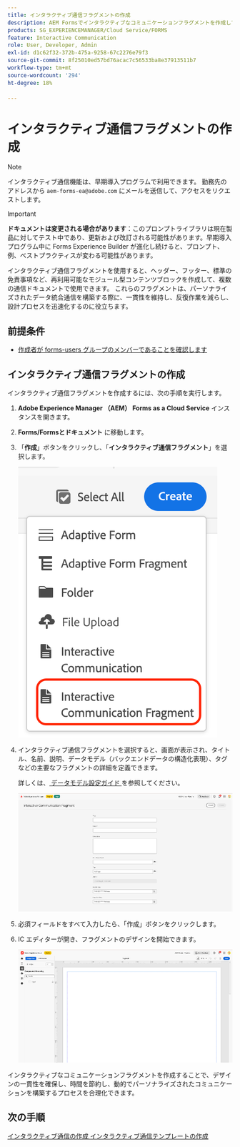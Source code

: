 ```yaml
---
title: インタラクティブ通信フラグメントの作成
description: AEM Formsでインタラクティブなコミュニケーションフラグメントを作成して、モジュール化された再利用可能なコンテンツブロックを構築します。これにより、一貫性が確保され、時間が節約され、パーソナライズされたデータ駆動型のコミュニケーションがサポートされます。
products: SG_EXPERIENCEMANAGER/Cloud Service/FORMS
feature: Interactive Communication
role: User, Developer, Admin
exl-id: d1c62f32-372b-475a-9258-67c2276e79f3
source-git-commit: 8f25010ed57bd76acac7c56533ba8e37913511b7
workflow-type: tm+mt
source-wordcount: '294'
ht-degree: 18%

---
```



# インタラクティブ通信フラグメントの作成

>[!NOTE]
>
> インタラクティブ通信機能は、早期導入プログラムで利用できます。 勤務先のアドレスから `aem-forms-ea@adobe.com` にメールを送信して、アクセスをリクエストします。

>[!IMPORTANT]
>
> **ドキュメントは変更される場合があります**：このプロンプトライブラリは現在製品に対してテスト中であり、更新および改訂される可能性があります。早期導入プログラム中に Forms Experience Builder が進化し続けると、プロンプト、例、ベストプラクティスが変わる可能性があります。

インタラクティブ通信フラグメントを使用すると、ヘッダー、フッター、標準の免責事項など、再利用可能なモジュール型コンテンツブロックを作成して、複数の通信ドキュメントで使用できます。 これらのフラグメントは、パーソナライズされたデータ統合通信を構築する際に、一貫性を維持し、反復作業を減らし、設計プロセスを迅速化するのに役立ちます。

## 前提条件

* [作成者が forms-users グループのメンバーであることを確認します](/help/forms/setup-forms-cloud-service.md#configure-users)

## インタラクティブ通信フラグメントの作成

インタラクティブ通信フラグメントを作成するには、次の手順を実行します。

1. **Adobe Experience Manager （AEM） Forms as a Cloud Service** インスタンスを開きます。
1. **Forms/Formsとドキュメント** に移動します。
1. 「**作成**」ボタンをクリックし、「**インタラクティブ通信フラグメント**」を選択します。

   ![IC Docu の検索 ](/help/forms/interactive-communication/assets/fragment.png)

1. インタラクティブ通信フラグメントを選択すると、画面が表示され、タイトル、名前、説明、データモデル（バックエンドデータの構造化表現）、タグなどの主要なフラグメントの詳細を定義できます。

   詳しくは、[ データモデル設定ガイド ](https://experienceleague.adobe.com/en/docs/experience-manager-cloud-service/content/forms/integrate/use-form-data-model/create-form-data-models) を参照してください。

   ![IC Docu の検索 ](/help/forms/interactive-communication/assets/createfrgmnt.png)

1. 必須フィールドをすべて入力したら、「作成」ボタンをクリックします。
1. IC エディターが開き、フラグメントのデザインを開始できます。

   ![IC Docu の検索 ](/help/forms/interactive-communication/assets/frgmntui.png)

インタラクティブなコミュニケーションフラグメントを作成することで、デザインの一貫性を確保し、時間を節約し、動的でパーソナライズされたコミュニケーションを構築するプロセスを合理化できます。

## 次の手順

[ インタラクティブ通信の作成 ](/help/forms/interactive-communication/create-interactive-communication.md)
[ インタラクティブ通信テンプレートの作成 ](/help/forms/interactive-communication/create-interactive-communication-template.md)
